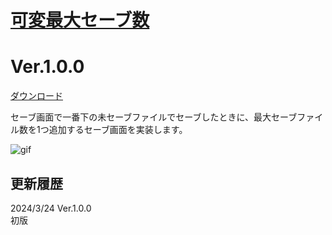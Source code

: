 # [可変最大セーブ数](https://raw.githubusercontent.com/nuun888/MZ/master/NUUN_VariableSaveFiles.js)
# Ver.1.0.0
[ダウンロード](https://raw.githubusercontent.com/nuun888/MZ/master/NUUN_VariableSaveFiles.js)  

セーブ画面で一番下の未セーブファイルでセーブしたときに、最大セーブファイル数を1つ追加するセーブ画面を実装します。  

![gif](img/VariableSaveFiles.gif)  

## 更新履歴
2024/3/24 Ver.1.0.0  
初版  
